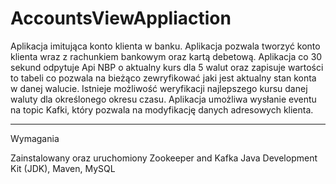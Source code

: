 
# AccountsViewAppliaction
Aplikacja imitująca konto klienta w banku.
Aplikacja pozwala  tworzyć konto klienta wraz z rachunkiem bankowym oraz kartą debetową.
Aplikacja co 30 sekund odpytuje Api NBP o aktualny kurs dla 5 walut oraz zapisuje wartości to tabeli co pozwala na bieżąco
zewryfikować jaki jest aktualny stan konta w danej walucie.
Istnieje możliwość weryfikacji najlepszego kursu danej waluty dla określonego okresu 
czasu.
Aplikacja umożliwa wysłanie eventu na topic Kafki, który pozwala na
modyfikację danych adresowych klienta.

------------------------------
Wymagania

Zainstalowany oraz uruchomiony Zookeeper and Kafka
Java Development Kit (JDK), Maven, MySQL

